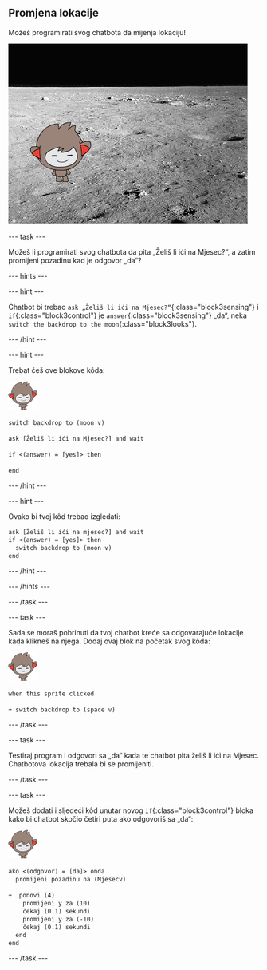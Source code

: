 ## Promjena lokacije

Možeš programirati svog chatbota da mijenja lokaciju!

![Testing a changing backdrop](images/chatbot-backdrop-moon.png)

\--- task \---

Možeš li programirati svog chatbota da pita „Želiš li ići na Mjesec?“, a zatim promijeni pozadinu kad je odgovor „da“?

\--- hints \---

\--- hint \---

Chatbot bi trebao `ask „Želiš li ići na Mjesec?“`{:class="block3sensing"} i `if`{:class="block3control"} je `answer`{:class="block3sensing"} „da“, neka `switch the backdrop to the moon`{:class="block3looks"}.

\--- /hint \---

\--- hint \---

Trebat ćeš ove blokove kôda:

![nano sprite](images/nano-sprite.png)

```blocks3
switch backdrop to (moon v)

ask [Želiš li ići na Mjesec?] and wait

if <(answer) = [yes]> then 

end
```

\--- /hint \---

\--- hint \---

Ovako bi tvoj kôd trebao izgledati:

```blocks3
ask [Želiš li ići na mjesec?] and wait
if <(answer) = [yes]> then 
  switch backdrop to (moon v)
end
```

\--- /hint \---

\--- /hints \---

\--- /task \---

\--- task \---

Sada se moraš pobrinuti da tvoj chatbot kreće sa odgovarajuće lokacije kada klikneš na njega. Dodaj ovaj blok na početak svog kôda: 

![nano sprite](images/nano-sprite.png)

```blocks3
when this sprite clicked

+ switch backdrop to (space v)
```

\--- /task \---

\--- task \---

Testiraj program i odgovori sa „da“ kada te chatbot pita želiš li ići na Mjesec. Chatbotova lokacija trebala bi se promijeniti.

\--- /task \---

\--- task \---

Možeš dodati i sljedeći kôd unutar novog `if`{:class="block3control"} bloka kako bi chatbot skočio četiri puta ako odgovoriš sa „da“:

![nano sprite](images/nano-sprite.png)

```blocks3
ako <(odgovor) = [da]> onda 
  promijeni pozadinu na (Mjesecv)
  
+  ponovi (4) 
    promijeni y za (10)
    čekaj (0.1) sekundi
    promijeni y za (-10)
    čekaj (0.1) sekundi
  end
end
```

\--- /task \---